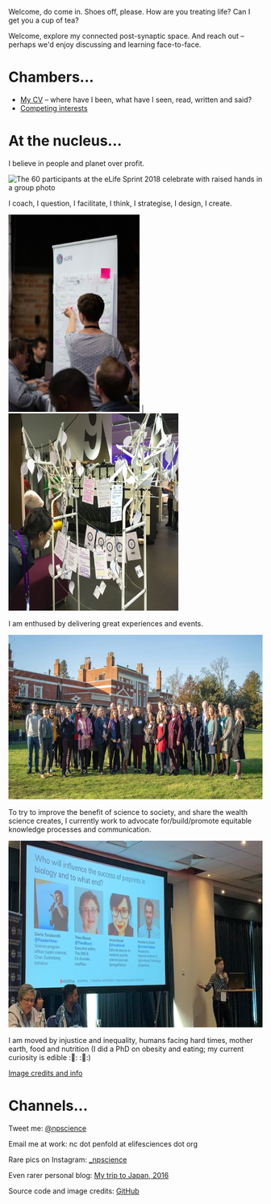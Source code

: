 Welcome,  do come in. Shoes off, please. How are you treating life? Can I get you a cup of tea? 

Welcome, explore my connected post-synaptic space. And reach out – perhaps we'd enjoy discussing and learning face-to-face. 

# Chambers...
* [My CV](/resume.md) – where have I been, what have I seen, read, written and said?
* [Competing interests](/about-me.md)

# At the nucleus...

I believe in people and planet over profit.

<img src="/assets/img/Sprint2018photo.jpg" alt="The 60 participants at the eLife Sprint 2018 celebrate with raised hands in a group photo" style="height: 329px; width: 650px;"/>

I coach, I question, I facilitate, I think, I strategise, I design, I create.

<img src="/assets/img/sprint2019facilitation_325x488.jpg" alt="Naomi leads project design session" style="height: 390px; width: 260px;"/> | <img src="/assets/img/mozfest2018wishtree.jpg" alt="A handmade wishing tree filled with project cards" style="height: 390px; width: 337px;"/>

I am enthused by delivering great experiences and events. 

<img src="/assets/img/ASAP-Bio-Workshop-2100x1050.jpg" alt="The 30 participants at the ASAPbio 2020 workshop in a group photo in front of Hinxton Hall" style="height: 325px; width: 650px;"/>

To try to improve the benefit of science to society, and share the wealth science creates, I currently work to advocate for/build/promote equitable knowledge processes and communication.

<img src="/assets/img/FORCE2019_mewithpanelinaction_600x341.jpeg" alt="Naomi presenting a talk at FORCE2019 with projected conference slide in background" style="height: 369px; width: 650px;"/>

I am moved by injustice and inequality, humans facing hard times, mother earth, food and nutrition (I did a PhD on obesity and eating; my current curiosity is edible ::bug:: ::cricket::)

[Image credits and info](/source_credits.md)

# Channels...

Tweet me: [@npscience](https://www.twitter.com/npscience)

Email me at work: nc dot penfold at elifesciences dot org

Rare pics on Instagram: [_npscience](https://www.instagram.com/_npscience/)

Even rarer personal blog: [My trip to Japan, 2016](https://exocytosis.netlify.app/blog/travels-to-japan-april2016/)

Source code and image credits: [GitHub](https://github.com/npscience/npscience.github.io/)
